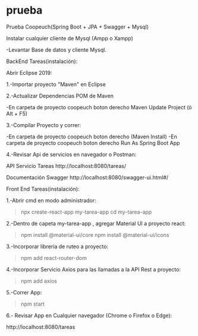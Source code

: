 # prueba
Prueba Coopeuch(Spring Boot + JPA + Swagger + Mysql)

Instalar cualquier cliente de Mysql (Ampp o Xampp)

-Levantar Base de datos y cliente Mysql.

BackEnd Tareas(instalación):

Abrir Eclipse 2019:

1.-Importar proyecto "Maven" en Eclipse

2.-Actualizar Dependencias POM de Maven

 -En carpeta de proyecto coopeuch boton derecho Maven Update Project (ó Alt + F5)

3.-Compilar Proyecto y correr:

 -En carpeta de proyecto coopeuch boton derecho (Maven Install)
 -En carpeta de proyecto coopeuch boton derecho Run As Spring Boot App

4.-Revisar Api de servicios en navegador o Postman: 

API Servicio Tareas
http://localhost:8080/tareas/

Documentación Swagger
http://localhost:8080/swagger-ui.html#/

Front End Tareas(instalación):

1.-Abrir cmd en modo administrador:

>npx create-react-app my-tarea-app
>cd my-tarea-app

2.-Dentro de capeta my-tarea-app , agregar Material UI a proyecto react:

>npm install @material-ui/core
>npm install @material-ui/icons

3.-Incorporar libreria de ruteo a proyecto:

>npm add react-router-dom

4.-Incorporar Servicio Axios para las llamadas a la API Rest a proyecto:

>npm add axios

5.-Correr App:

>npm start

6.- Revisar App en Cualquier navegador (Chrome o Firefox o Edge):

http://localhost:8080/tareas
